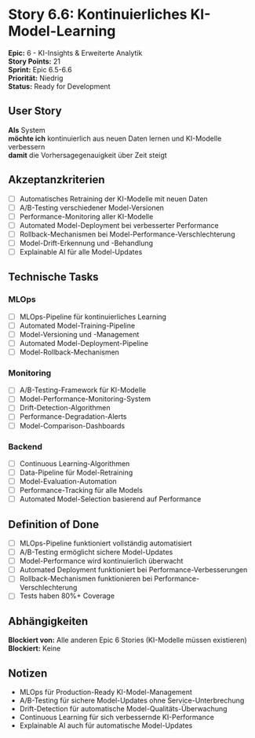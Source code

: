 # Story 6.6: Kontinuierliches KI-Model-Learning

**Epic:** 6 - KI-Insights & Erweiterte Analytik  
**Story Points:** 21  
**Sprint:** Epic 6.5-6.6  
**Priorität:** Niedrig  
**Status:** Ready for Development

## User Story

**Als** System  
**möchte ich** kontinuierlich aus neuen Daten lernen und KI-Modelle verbessern  
**damit** die Vorhersagegenauigkeit über Zeit steigt

## Akzeptanzkriterien

- [ ] Automatisches Retraining der KI-Modelle mit neuen Daten
- [ ] A/B-Testing verschiedener Model-Versionen
- [ ] Performance-Monitoring aller KI-Modelle
- [ ] Automated Model-Deployment bei verbesserter Performance
- [ ] Rollback-Mechanismen bei Model-Performance-Verschlechterung
- [ ] Model-Drift-Erkennung und -Behandlung
- [ ] Explainable AI für alle Model-Updates

## Technische Tasks

### MLOps
- [ ] MLOps-Pipeline für kontinuierliches Learning
- [ ] Automated Model-Training-Pipeline
- [ ] Model-Versioning und -Management
- [ ] Automated Model-Deployment-Pipeline
- [ ] Model-Rollback-Mechanismen

### Monitoring
- [ ] A/B-Testing-Framework für KI-Modelle
- [ ] Model-Performance-Monitoring-System
- [ ] Drift-Detection-Algorithmen
- [ ] Performance-Degradation-Alerts
- [ ] Model-Comparison-Dashboards

### Backend
- [ ] Continuous Learning-Algorithmen
- [ ] Data-Pipeline für Model-Retraining
- [ ] Model-Evaluation-Automation
- [ ] Performance-Tracking für alle Models
- [ ] Automated Model-Selection basierend auf Performance

## Definition of Done

- [ ] MLOps-Pipeline funktioniert vollständig automatisiert
- [ ] A/B-Testing ermöglicht sichere Model-Updates
- [ ] Model-Performance wird kontinuierlich überwacht
- [ ] Automated Deployment funktioniert bei Performance-Verbesserungen
- [ ] Rollback-Mechanismen funktionieren bei Performance-Verschlechterung
- [ ] Tests haben 80%+ Coverage

## Abhängigkeiten

**Blockiert von:** Alle anderen Epic 6 Stories (KI-Modelle müssen existieren)  
**Blockiert:** Keine

## Notizen

- MLOps für Production-Ready KI-Model-Management
- A/B-Testing für sichere Model-Updates ohne Service-Unterbrechung
- Drift-Detection für automatische Model-Qualitäts-Überwachung
- Continuous Learning für sich verbessernde KI-Performance
- Explainable AI auch für automatische Model-Updates